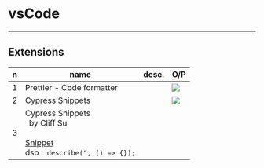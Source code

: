 # vsCode

---

## Extensions
|n|name|desc.|O/P|
|-|----|-----|---|
|1|Prettier - Code formatter||<img src="https://i.imgur.com/7By3nUA.png">|
|2|Cypress Snippets||<img src="https://i.imgur.com/tWRM4EI.png">
|3|Cypress Snippets<br/>&ensp;by Cliff Su<br/><br/><ins>Snippet</ins><br/>dsb :&ensp;`describe(", () => {});`||
